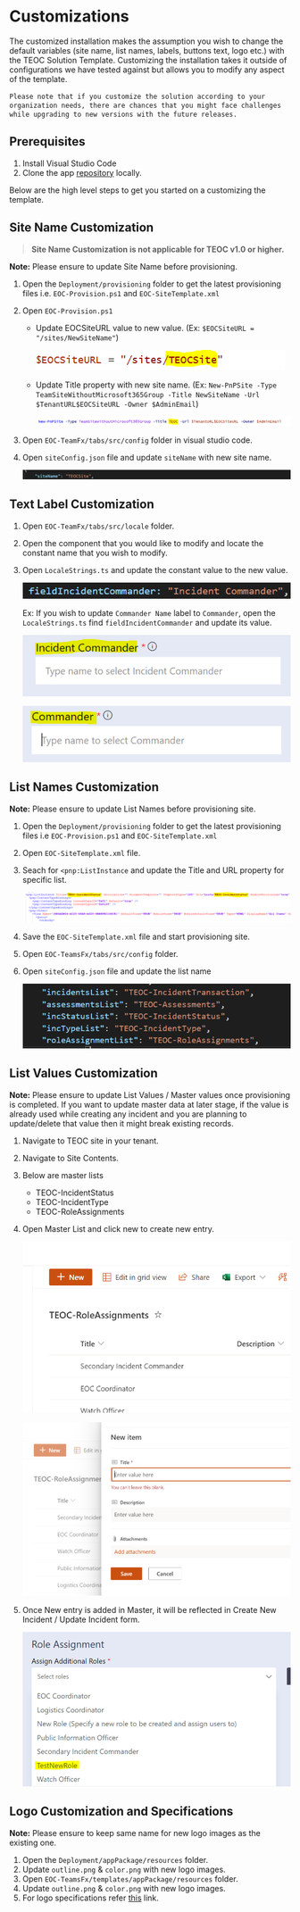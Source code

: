 # Customizations

The customized installation makes the assumption you wish to change the default variables (site name, list names, labels, buttons text, logo etc.) with the TEOC Solution Template. Customizing the installation takes it outside of configurations we have tested against but allows you to modify any aspect of the template. 

```
Please note that if you customize the solution according to your organization needs, there are chances that you might face challenges while upgrading to new versions with the future releases.
```

## Prerequisites 

1. Install Visual Studio Code
1. Clone the app [repository](https://github.com/OfficeDev/microsoft-teams-emergency-operations-center.git) locally.

Below are the high level steps to get you started on a customizing the template.

## Site Name Customization
>**Site Name Customization is not applicable for TEOC v1.0 or higher.**

**Note:**  Please ensure to update Site Name before provisioning.

1.  Open the `Deployment/provisioning` folder to get the latest provisioning files i.e. `EOC-Provision.ps1` and `EOC-SiteTemplate.xml`
1.  Open `EOC-Provision.ps1`
    * Update EOCSiteURL value to new value. (Ex: `$EOCSiteURL = "/sites/NewSiteName"`)

        ![SiteURL](./Images/SiteURL.png)

    * Update Title property with new site name. (Ex: `New-PnPSite -Type TeamSiteWithoutMicrosoft365Group -Title NewSiteName -Url $TenantURL$EOCSiteURL -Owner $AdminEmail`)

        ![SiteName](./Images/SiteName.png)

1.  Open `EOC-TeamFx/tabs/src/config` folder in visual studio code.
1.  Open `siteConfig.json` file and update `siteName` with new site name.

    ![SiteName](./Images/SiteNameConfig.png)


## Text Label Customization

1. Open `EOC-TeamFx/tabs/src/locale` folder.
1. Open the component that you would like to modify and locate the constant name that you wish to modify. 
1. Open `LocaleStrings.ts` and update the constant value to the new value.

    ![Config](./Images/IncidentCommanderConst.png)

    Ex: If you wish to update `Commander Name` label to `Commander`, open the `LocaleStrings.ts` find `fieldIncidentCommander` and update its value.

    ![OldLabel](./Images/OldLabel.png)

    ![NewLabel](./Images/UpdatedLabel.png)


## List Names Customization

**Note:**  Please ensure to update List Names before provisioning site.

1.  Open the `Deployment/provisioning` folder to get the latest provisioning files i.e `EOC-Provision.ps1` and `EOC-SiteTemplate.xml`
1.  Open `EOC-SiteTemplate.xml` file.
1.  Seach for `<pnp:ListInstance` and update the Title and URL property for specific list.

    ![ListName](./Images/ListNameXML.png)

1.  Save the `EOC-SiteTemplate.xml` file and start provisioning site.
1.  Open `EOC-TeamsFx/tabs/src/config` folder.
1.  Open `siteConfig.json` file and update the list name

    ![ListName](./Images/ListNameConfig.png)


## List Values Customization

**Note:**  Please ensure to update List Values / Master values once provisioning is completed. If you want to update master data at later stage, if the value is already used while creating any incident and you are planning to update/delete that value then it might break existing records.

1.  Navigate to TEOC site in your tenant.
1.  Navigate to Site Contents.
1.  Below are master lists
    * TEOC-IncidentStatus
    * TEOC-IncidentType
    * TEOC-RoleAssignments
1.  Open Master List and click new to create new entry.

    ![NavigateToMaster](./Images/RoleAssignments.png)

    ![NewEntry](./Images/NewRole.png)

1.  Once New entry is added in Master, it will be reflected in Create New Incident / Update Incident form.

    ![UpdatedValue](./Images/UpdatedMasterValue.png)

## Logo Customization and Specifications

**Note:**  Please ensure to keep same name for new logo images as the existing one.

1.  Open the `Deployment/appPackage/resources` folder. 
1.  Update `outline.png` & `color.png` with new logo images. 
1.  Open `EOC-TeamsFx/templates/appPackage/resources` folder.
1.  Update `outline.png` & `color.png` with new logo images.
1.  For logo specifications refer [this](https://docs.microsoft.com/en-us/microsoftteams/platform/concepts/build-and-test/apps-package#app-icons) link.





